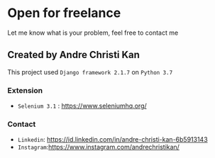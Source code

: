 # Open for freelance
Let me know what is your problem, feel free to contact me

## Created by Andre Christi Kan
This project used `Django framework 2.1.7` on `Python 3.7`

### Extension
* `Selenium 3.1` : https://www.seleniumhq.org/

### Contact
* `Linkedin`: https://id.linkedin.com/in/andre-christi-kan-6b5913143
* `Instagram`:https://www.instagram.com/andrechristikan/
